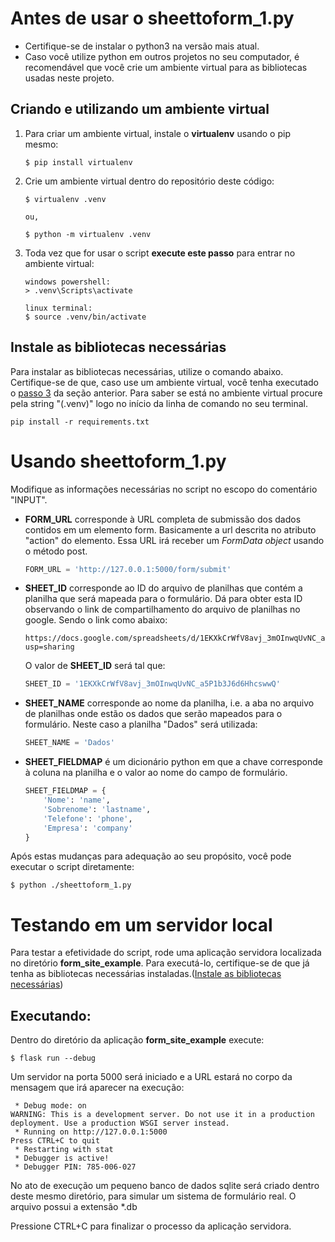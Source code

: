 # Antes de usar o sheettoform_1.py

* Certifique-se de instalar o python3 na versão mais atual.
* Caso você utilize python em outros projetos no seu computador, é recomendável que você crie um ambiente virtual para as bibliotecas usadas neste projeto.

## Criando e utilizando um ambiente virtual

1. Para criar um ambiente virtual, instale o **virtualenv** usando o pip mesmo:
    ```
    $ pip install virtualenv
    ```
2. Crie um ambiente virtual dentro do repositório deste código:
    ```
    $ virtualenv .venv
    
    ou,

    $ python -m virtualenv .venv
    ```
3. Toda vez que for usar o script **execute este passo** para entrar no ambiente virtual:
    ```
    windows powershell:
    > .venv\Scripts\activate

    linux terminal:
    $ source .venv/bin/activate
    ```

## Instale as bibliotecas necessárias

Para instalar as bibliotecas necessárias, utilize o comando abaixo. Certifique-se de que, caso use um ambiente virtual, você tenha executado o [passo 3](#criando-e-utilizando-um-ambiente-virtual) da seção anterior. Para saber se está no ambiente virtual procure pela string "(.venv)" logo no início da linha de comando no seu terminal.

```
pip install -r requirements.txt
```

# Usando sheettoform_1.py

Modifique as informações necessárias no script no escopo do comentário "INPUT".

* **FORM_URL** corresponde à URL completa de submissão dos dados contidos em um elemento form. Basicamente a url descrita no atributo "action" do elemento. Essa URL irá receber um _FormData object_ usando o método post.
    ```python
    FORM_URL = 'http://127.0.0.1:5000/form/submit'
    ```
* **SHEET_ID** corresponde ao ID do arquivo de planilhas que contém a planilha que será mapeada para o formulário. Dá para obter esta ID observando o link de compartilhamento do arquivo de planilhas no google. Sendo o link como abaixo:
    ```
    https://docs.google.com/spreadsheets/d/1EKXkCrWfV8avj_3mOInwqUvNC_a5P1b3J6d6HhcswwQ/edit?usp=sharing
    ```
    O valor de **SHEET_ID** será tal que:
    ```python
    SHEET_ID = '1EKXkCrWfV8avj_3mOInwqUvNC_a5P1b3J6d6HhcswwQ'
    ```

* **SHEET_NAME** corresponde ao nome da planilha, i.e. a aba no arquivo de planilhas onde estão os dados que serão mapeados para o formulário. Neste caso a planilha "Dados" será utilizada:
    ```python
    SHEET_NAME = 'Dados'
    ```

* **SHEET_FIELDMAP** é um dicionário python em que a chave corresponde à coluna na planilha e o valor ao nome do campo de formulário.
    ```python
    SHEET_FIELDMAP = {
        'Nome': 'name', 
        'Sobrenome': 'lastname', 
        'Telefone': 'phone', 
        'Empresa': 'company'
    }
    ```

Após estas mudanças para adequação ao seu propósito, você pode executar o script diretamente:

```
$ python ./sheettoform_1.py
```

# Testando em um servidor local

Para testar a efetividade do script, rode uma aplicação servidora localizada no diretório **form_site_example**. Para executá-lo, certifique-se de que já tenha as bibliotecas necessárias instaladas.([Instale as bibliotecas necessárias](#instale-as-bibliotecas-necessárias))

## Executando:

Dentro do diretório da aplicação **form_site_example** execute:

```
$ flask run --debug
```

Um servidor na porta 5000 será iniciado e a URL estará no corpo da mensagem que irá aparecer na execução:

```
 * Debug mode: on
WARNING: This is a development server. Do not use it in a production deployment. Use a production WSGI server instead.
 * Running on http://127.0.0.1:5000
Press CTRL+C to quit
 * Restarting with stat
 * Debugger is active!
 * Debugger PIN: 785-006-027
```

No ato de execução um pequeno banco de dados sqlite será criado dentro deste mesmo diretório, para simular um sistema de formulário real. O arquivo possui a extensão *.db

Pressione CTRL+C para finalizar o processo da aplicação servidora.
